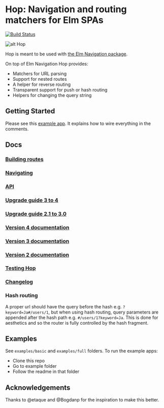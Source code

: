 # Hop: Navigation and routing matchers for Elm SPAs

[![Build Status](https://semaphoreci.com/api/v1/sporto/hop/branches/master/badge.svg)](https://semaphoreci.com/sporto/hop)

![alt Hop](https://raw.githubusercontent.com/sporto/hop/master/assets/logo.png)

Hop is meant to be used with [the Elm Navigation package](http://package.elm-lang.org/packages/elm-lang/navigation/). 

On top of Elm Navigation Hop provides:

- Matchers for URL parsing
- Support for nested routes
- A helper for reverse routing
- Transparent support for push or hash routing
- Helpers for changing the query string

## Getting Started

Please see this [example app](https://github.com/sporto/hop/blob/master/examples/basic/Main.md). It explains how to wire everything in the comments.

## Docs

### [Building routes](https://github.com/sporto/hop/blob/master/docs/building-routes.md)
### [Navigating](https://github.com/sporto/hop/blob/master/docs/navigating.md)
### [API](http://package.elm-lang.org/packages/sporto/hop/latest/)
### [Upgrade guide 3 to 4](https://github.com/sporto/hop/blob/master/docs/upgrade-3-to-4.md)
### [Upgrade guide 2.1 to 3.0](https://github.com/sporto/hop/blob/master/docs/upgrade-2-to-3.md)
### [Version 4 documentation](https://github.com/sporto/hop/tree/v4)
### [Version 3 documentation](https://github.com/sporto/hop/tree/v3)
### [Version 2 documentation](https://github.com/sporto/hop/tree/v2)
### [Testing Hop](https://github.com/sporto/hop/blob/master/docs/testing.md)
### [Changelog](./docs/changelog.md)

### Hash routing

A proper url should have the query before the hash e.g. `?keyword=Ja#/users/1`,
but when using hash routing, query parameters are appended after the hash path e.g. `#/users/1?keyword=Ja`. 
This is done for aesthetics and so the router is fully controlled by the hash fragment.

## Examples

See `examples/basic` and `examples/full` folders. To run the example apps:

- Clone this repo
- Go to example folder
- Follow the readme in that folder

## Acknowledgements

Thanks to @etaque and @Bogdanp for the inspiration to make this better.






